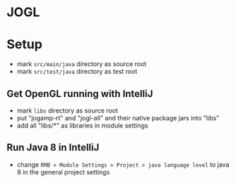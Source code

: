 JOGL
====

Setup
========

* mark `src/main/java` directory as source root
* mark `src/test/java` directory as test root

Get OpenGL running with IntelliJ
-------------
* mark `libs` directory as source root
* put "jogamp-rt" and "jogl-all" and their native package jars into "libs"
* add all "libs/*" as libraries in module settings

Run Java 8 in IntelliJ
---------------------
* change `RMB > Module Settings > Project > java language level` to java 8 in the general project settings